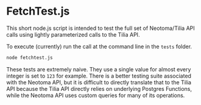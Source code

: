 # FetchTest.js

This short node.js script is intended to test the full set of Neotoma/Tilia API calls using lightly parameterized calls to the Tilia API.

To execute (currently) run the call at the command line in the `tests` folder.

```bash
node fetchtest.js
```

These tests are extremely naive. They use a single value for almost every integer is set to `123` for example. There is a better testing suite associated with the Neotoma API, but it is difficult to directly translate that to the Tilia API because the Tilia API directly relies on underlying Postgres Functions, while the Neotoma API uses custom queries for many of its operations.